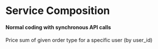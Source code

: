 # Service Composition
#### Normal coding with synchronous API calls
Price sum of given order type for a specific user (by user_id)
